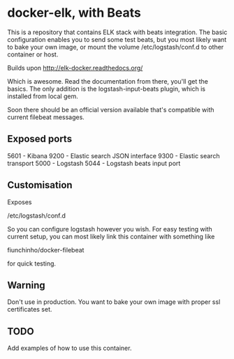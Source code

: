 # docker-elk, with Beats

This is a repository that contains ELK stack with beats integration. The basic configuration enables you to send some
test beats, but you most likely want to bake your own image, or mount the volume /etc/logstash/conf.d to other container
or host.

Builds upon http://elk-docker.readthedocs.org/

Which is awesome. Read the documentation from there, you'll get the basics. The only addition is 
the logstash-input-beats plugin, which is installed from local gem.

Soon there should be an official version available that's compatible with current filebeat messages.

## Exposed ports

5601 - Kibana
9200 - Elastic search JSON interface
9300 - Elastic search transport
5000 - Logstash
5044 - Logstash beats input port

## Customisation

Exposes

 /etc/logstash/conf.d

So you can configure logstash however you wish. For easy testing with current setup,
you can most likely link this container with something like

 fiunchinho/docker-filebeat

for quick testing.

## Warning

Don't use in production. You want to bake your own image with proper ssl certificates set.

## TODO

Add examples of how to use this container.
